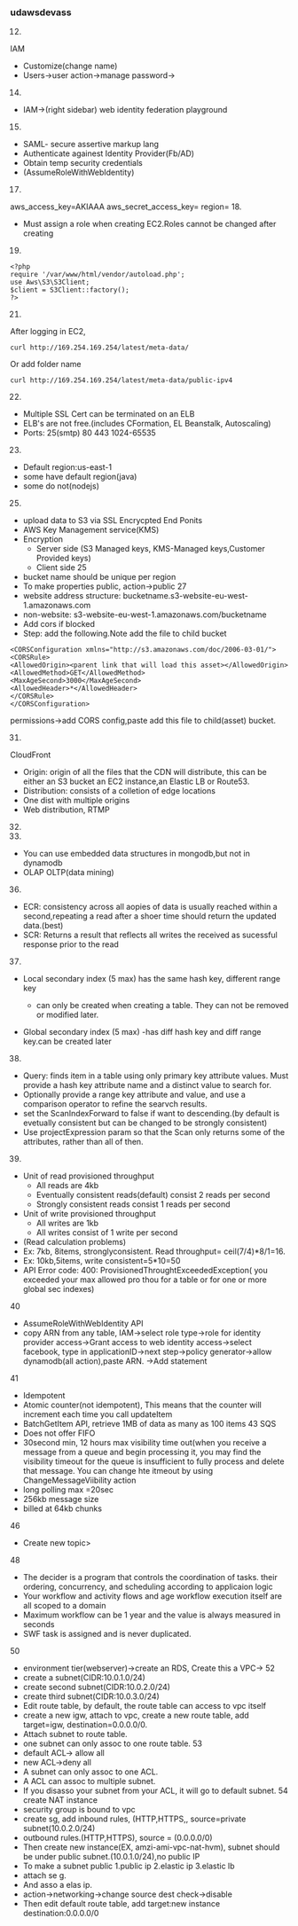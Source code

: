 ### udawsdevass
12.
IAM
- Customize(change name)
- Users->user action->manage password->
14.
- IAM->(right sidebar) web identity federation playground
15.
- SAML- secure assertive markup lang
- Authenticate againest Identity Provider(Fb/AD)
- Obtain temp security credentials
- (AssumeRoleWithWebIdentity)
17.
aws_access_key=AKIAAA
aws_secret_access_key=
region=
18.
- Must assign a role when creating EC2.Roles cannot be changed after creating
19.
```
<?php
require '/var/www/html/vendor/autoload.php';
use Aws\S3\S3Client;
$client = S3Client::factory();
?>
```
21.
After logging in EC2,
```
curl http://169.254.169.254/latest/meta-data/
```
Or add folder name
```
curl http://169.254.169.254/latest/meta-data/public-ipv4
```
22.
- Multiple SSL Cert can be terminated on an ELB
- ELB's are not free.(includes CFormation, EL Beanstalk, Autoscaling)
- Ports: 25(smtp) 80 443 1024-65535
23.
- Default region:us-east-1
- some have default region(java)
- some do not(nodejs)



25.
- upload data to S3 via SSL Encrycpted End Ponits
- AWS Key Management service(KMS)
- Encryption
  - Server side (S3 Managed keys, KMS-Managed keys,Customer Provided keys)
  - Client side
25
- bucket name should be unique per region
- To make properties public, action->public
27
- website address structure: bucketname.s3-website-eu-west-1.amazonaws.com
- non-website: s3-website-eu-west-1.amazonaws.com/bucketname
- Add cors if blocked
- Step: add the following.Note add the file to child bucket
```
<CORSConfiguration xmlns="http://s3.amazonaws.com/doc/2006-03-01/">
<CORSRule>
<AllowedOrigin><parent link that will load this asset></AllowedOrigin>
<AllowedMethod>GET</AllowedMethod>
<MaxAgeSecond>3000</MaxAgeSecond>
<AllowedHeader>*</AllowedHeader>
</CORSRule>
</CORSConfiguration>
```
permissions->add CORS config,paste
add this file to child(asset) bucket.

31.
CloudFront
- Origin: origin of all the files that the CDN will distribute, this can be either an S3 bucket an EC2 instance,an Elastic LB or Route53.
- Distribution: consists of a colletion of edge locations
- One dist with multiple origins
- Web distribution, RTMP
32.


34.
- You can use embedded data structures in mongodb,but not in dynamodb
- OLAP OLTP(data mining)
36.
- ECR: consistency across all aopies of data is usually reached within a second,repeating a read after a shoer time should return the updated data.(best)
- SCR: Returns a result that reflects all writes the received as sucessful response prior to the read

37.
- Local secondary index (5 max) has the same hash key, different range key
  - can only be created when creating a table. They can not be removed or modified later.

- Global secondary index (5 max)
  -has diff hash key and diff range key.can be created later

38.
- Query: finds item in a table using only primary key attribute values. Must provide a hash key attribute name and a distinct value to search for.
- Optionally provide a range key attribute and value, and use a comparison operator to refine the searvch results.
- set the ScanIndexForward to false if want to descending.(by default is evetually consistent but can be changed to be strongly consistent)
- Use projectExpression param so that the Scan only returns some of the attributes, rather than all of then.

39.
- Unit of read provisioned throughput
  - All reads are 4kb
  - Eventually consistent reads(default) consist 2 reads per second
  - Strongly consistent reads consist 1 reads per second
- Unit of write provisioned throughput
  - All writes are 1kb
  - All writes consist of 1 write per second
- (Read calculation problems)
- Ex: 7kb, 8items, stronglyconsistent. Read throughput= ceil(7/4)*8/1=16.
- Ex: 10kb,5items, write consistent=5*10=50
- API Error code: 400: ProvisionedThroughtExceededException( you exceeded your max allowed pro thou for a table or for one or more global sec indexes)

40
- AssumeRoleWithWebIdentity API
- copy ARN from any table, IAM->select role type->role for identity provider access->Grant access to web identity access->select facebook, type in applicationID->next step->policy generator->allow dynamodb(all action),paste ARN. ->Add statement

41
- Idempotent
- Atomic counter(not idempotent), This means that the counter will increment each time you call updateItem 
- BatchGetItem API, retrieve 1MB of data as many as 100 items
43
SQS
- Does not offer FIFO
- 30second min, 12 hours max visibility time out(when you receive a message from a queue and begin processing it, you may find the visibility timeout for the queue is insufficient to fully process and delete that message. You can change hte itmeout by using ChangeMessageViibility action
- long polling max =20sec
- 256kb message size
- billed at 64kb chunks

46
- Create new topic>

48
- The decider is a program that controls the coordination of tasks. their ordering, concurrency, and scheduling according to applicaion logic
- Your workflow and activity flows and age workflow execution itself are all scoped to a domain
- Maximum workflow can be 1 year and the value is always measured in seconds
- SWF task is assigned and is never duplicated.

50
- environment tier(webserver)->create an RDS, Create this a VPC->
52
- create a subnet(CIDR:10.0.1.0/24)
- create second subnet(CIDR:10.0.2.0/24)
- create third subnet(CIDR:10.0.3.0/24)
- Edit route table, by default, the route table can access to vpc itself
- create a new igw, attach to vpc, create a new route table, add target=igw, destination=0.0.0.0/0.
- Attach subnet to route table.
- one subnet can only assoc to one route table.
53
- default ACL-> allow all
- new ACL->deny all
- A subnet can only assoc to one ACL.
- A ACL can assoc to multiple subnet.
- If you disasso your subnet from your ACL, it will go to default subnet.
54
create NAT instance
- security group is bound to vpc
- create sg, add inbound rules, (HTTP,HTTPS,, source=private subnet(10.0.2.0/24)
- outbound rules.(HTTP,HTTPS), source = (0.0.0.0/0)
- Then create new instance(EX, amzi-ami-vpc-nat-hvm), subnet should be under public subnet.(10.0.1.0/24),no public IP
- To make a subnet public 1.public ip 2.elastic ip 3.elastic lb
- attach se g.
- And asso a elas ip.
- action->networking->change source dest check->disable
- Then edit default route table, add target:new instance destination:0.0.0.0/0
